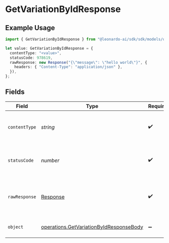 # GetVariationByIdResponse

## Example Usage

```typescript
import { GetVariationByIdResponse } from "@leonardo-ai/sdk/sdk/models/operations";

let value: GetVariationByIdResponse = {
  contentType: "<value>",
  statusCode: 978619,
  rawResponse: new Response("{\"message\": \"hello world\"}", {
    headers: { "Content-Type": "application/json" },
  }),
};
```

## Fields

| Field                                                                                                     | Type                                                                                                      | Required                                                                                                  | Description                                                                                               |
| --------------------------------------------------------------------------------------------------------- | --------------------------------------------------------------------------------------------------------- | --------------------------------------------------------------------------------------------------------- | --------------------------------------------------------------------------------------------------------- |
| `contentType`                                                                                             | *string*                                                                                                  | :heavy_check_mark:                                                                                        | HTTP response content type for this operation                                                             |
| `statusCode`                                                                                              | *number*                                                                                                  | :heavy_check_mark:                                                                                        | HTTP response status code for this operation                                                              |
| `rawResponse`                                                                                             | [Response](https://developer.mozilla.org/en-US/docs/Web/API/Response)                                     | :heavy_check_mark:                                                                                        | Raw HTTP response; suitable for custom response parsing                                                   |
| `object`                                                                                                  | [operations.GetVariationByIdResponseBody](../../../sdk/models/operations/getvariationbyidresponsebody.md) | :heavy_minus_sign:                                                                                        | Responses for GET /variations/{id}                                                                        |